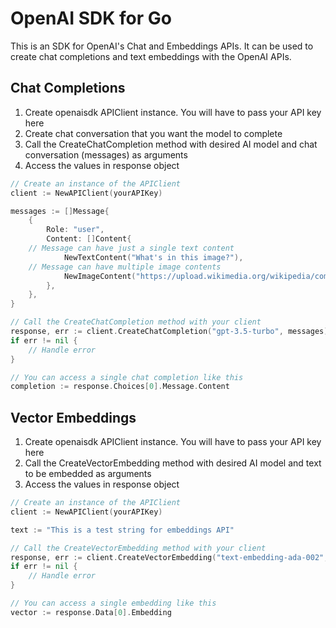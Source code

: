 # OpenAI SDK for Go

This is an SDK for OpenAI's Chat and Embeddings APIs. It can be used to create chat completions and text embeddings with the OpenAI APIs.

## Chat Completions

1. Create openaisdk APIClient instance. You will have to pass your API key here
2. Create chat conversation that you want the model to complete
3. Call the CreateChatCompletion method with desired AI model and chat conversation (messages) as arguments
4. Access the values in response object

~~~go
// Create an instance of the APIClient
client := NewAPIClient(yourAPIKey)

messages := []Message{
    {
        Role: "user",
        Content: []Content{
    // Message can have just a single text content
            NewTextContent("What's in this image?"),
    // Message can have multiple image contents
            NewImageContent("https://upload.wikimedia.org/wikipedia/commons/thumb/d/dd/Gfp-wisconsin-madison-the-nature-boardwalk.jpg/2560px-Gfp-wisconsin-madison-the-nature-boardwalk.jpg"),
        },
    },
}

// Call the CreateChatCompletion method with your client
response, err := client.CreateChatCompletion("gpt-3.5-turbo", messages)
if err != nil {
    // Handle error
}

// You can access a single chat completion like this
completion := response.Choices[0].Message.Content
~~~

## Vector Embeddings

1. Create openaisdk APIClient instance. You will have to pass your API key here
2. Call the CreateVectorEmbedding method with desired AI model and text to be embedded as arguments
3. Access the values in response object

~~~go
// Create an instance of the APIClient
client := NewAPIClient(yourAPIKey)

text := "This is a test string for embeddings API"

// Call the CreateVectorEmbedding method with your client
response, err := client.CreateVectorEmbedding("text-embedding-ada-002", text)
if err != nil {
    // Handle error
}

// You can access a single embedding like this
vector := response.Data[0].Embedding
~~~

